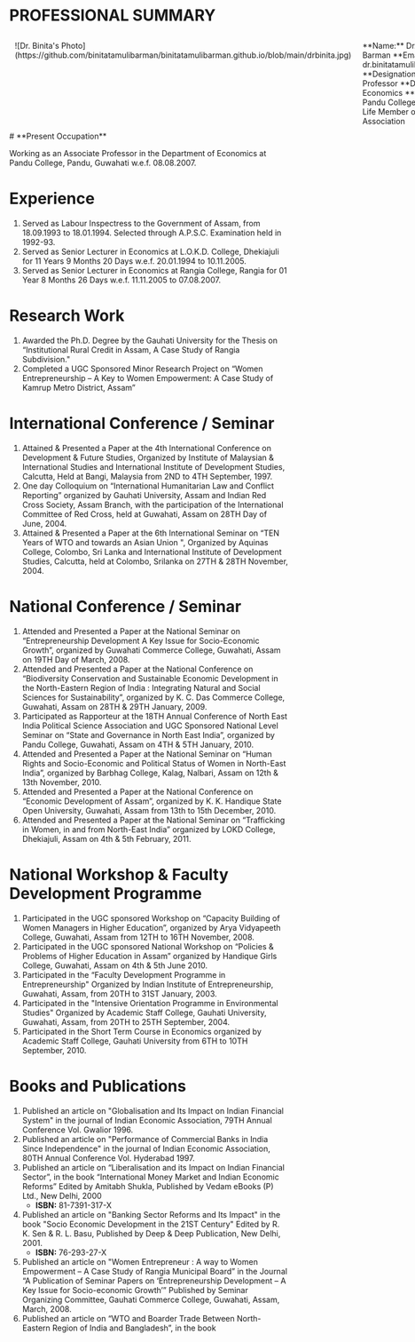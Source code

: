 # **PROFESSIONAL SUMMARY**

<div style="display: flex; flex-direction: row;">
  <div style="flex: 1; padding: 10px;">
    ![Dr. Binita's Photo](https://github.com/binitatamulibarman/binitatamulibarman.github.io/blob/main/drbinita.jpg)
  </div>
  <div style="flex: 2; padding: 10px;">
    **Name:** Dr. Binita Tamuli Barman  
    **Email ID:** dr.binitatamulibarman@gmail.com  
    **Designation:** Associate Professor  
    **Department:** Economics  
    **Organization:** Pandu College  
    **Membership:** Life Member of Indian Economic Association  
  </div>
</div>

<div>
  <!-- Rest of the content goes here -->
   # **Present Occupation**

Working as an Associate Professor in the Department of Economics at Pandu College, Pandu, Guwahati w.e.f. 08.08.2007.

# **Experience**

1. Served as Labour Inspectress to the Government of Assam, from 18.09.1993 to 18.01.1994. Selected through A.P.S.C. Examination held in 1992-93.
2. Served as Senior Lecturer in Economics at L.O.K.D. College, Dhekiajuli for 11 Years 9 Months 20 Days w.e.f. 20.01.1994 to 10.11.2005.
3. Served as Senior Lecturer in Economics at Rangia College, Rangia for 01 Year 8 Months 26 Days w.e.f. 11.11.2005 to 07.08.2007.

# **Research Work**

1. Awarded the Ph.D. Degree by the Gauhati University for the Thesis on “Institutional Rural Credit in Assam, A Case Study of Rangia Subdivision."
2. Completed a UGC Sponsored Minor Research Project on “Women Entrepreneurship – A Key to Women Empowerment: A Case Study of Kamrup Metro District, Assam”

# **International Conference / Seminar**

1. Attained & Presented a Paper at the 4th International Conference on Development & Future Studies, Organized by Institute of Malaysian & International Studies and International Institute of Development Studies, Calcutta, Held at Bangi, Malaysia from 2ND to 4TH September, 1997.
2. One day Colloquium on “International Humanitarian Law and Conflict Reporting” organized by Gauhati University, Assam and Indian Red Cross Society, Assam Branch, with the participation of the International Committee of Red Cross, held at Guwahati, Assam on 28TH Day of June, 2004.
3. Attained & Presented a Paper at the 6th International Seminar on “TEN Years of WTO and towards an Asian Union ", Organized by Aquinas College, Colombo, Sri Lanka and International Institute of Development Studies, Calcutta, held at Colombo, Srilanka on 27TH & 28TH November, 2004.

# **National Conference / Seminar**

1. Attended and Presented a Paper at the National Seminar on “Entrepreneurship Development A Key Issue for Socio-Economic Growth”, organized by Guwahati Commerce College, Guwahati, Assam on 19TH Day of March, 2008.
2. Attended and Presented a Paper at the National Conference on “Biodiversity Conservation and Sustainable Economic Development in the North-Eastern Region of India : Integrating Natural and Social Sciences for Sustainability”, organized by K. C. Das Commerce College, Guwahati, Assam on 28TH & 29TH January, 2009.
3. Participated as Rapporteur at the 18TH Annual Conference of North East India Political Science Association and UGC Sponsored National Level Seminar on “State and Governance in North East India”, organized by Pandu College, Guwahati, Assam on 4TH & 5TH January, 2010.
4. Attended and Presented a Paper at the National Seminar on “Human Rights and Socio-Economic and Political Status of Women in North-East India”, organized by Barbhag College, Kalag, Nalbari, Assam on 12th  & 13th November, 2010.
5. Attended and Presented a Paper at the National Conference on “Economic Development of Assam”, organized by K. K. Handique State Open University, Guwahati, Assam from 13th to 15th December, 2010.
6. Attended and Presented a Paper at the National Seminar on “Trafficking in Women, in and from North-East India” organized by LOKD College, Dhekiajuli, Assam on 4th & 5th February, 2011.

# **National Workshop & Faculty Development Programme**

1. Participated in the UGC sponsored Workshop on “Capacity Building of Women Managers in Higher Education”, organized by Arya Vidyapeeth College, Guwahati, Assam from 12TH to 16TH November, 2008.
2. Participated in the UGC sponsored National Workshop on “Policies & Problems of Higher Education in Assam” organized by Handique Girls College, Guwahati, Assam on 4th & 5th June 2010.
3. Participated in the “Faculty Development Programme in Entrepreneurship" Organized by Indian Institute of Entrepreneurship, Guwahati, Assam, from 20TH to 31ST January, 2003.
4. Participated in the "Intensive Orientation  Programme in Environmental Studies" Organized by  Academic Staff College, Gauhati University, Guwahati, Assam, from 20TH to 25TH September, 2004.
5. Participated in the Short Term Course in Economics organized by Academic Staff College, Gauhati University from 6TH to 10TH September, 2010.

# **Books and Publications**

1. Published an article on "Globalisation and Its Impact on Indian Financial System" in the journal of Indian Economic Association, 79TH Annual Conference Vol. Gwalior 1996.
2. Published an article on "Performance of Commercial Banks in India Since Independence" in the journal of Indian Economic Association, 80TH Annual Conference Vol. Hyderabad 1997.
3. Published an article on “Liberalisation and its Impact on Indian Financial Sector”, in the book “International Money Market and Indian Economic Reforms” Edited by Amitabh Shukla, Published by Vedam eBooks (P) Ltd., New Delhi, 2000
   - **ISBN:** 81-7391-317-X
4. Published an article on "Banking Sector Reforms and Its Impact" in the book "Socio Economic Development in the 21ST Century" Edited by R. K. Sen & R. L. Basu, Published by  Deep & Deep Publication, New Delhi, 2001.
   - **ISBN:** 76-293-27-X
5. Published an article on "Women Entrepreneur : A way to Women Empowerment – A Case Study of Rangia Municipal Board” in the Journal “A Publication of Seminar Papers on ‘Entrepreneurship Development – A Key Issue for Socio-economic Growth’” Published by Seminar Organizing Committee, Gauhati Commerce College, Guwahati, Assam, March,  2008.
6. Published an article on “WTO and Boarder Trade Between North-Eastern Region of India and Bangladesh”, in the book

</div>

